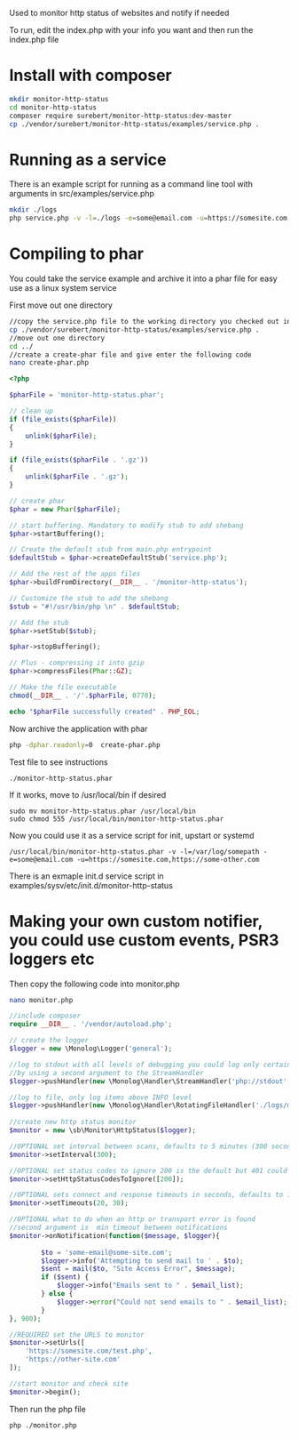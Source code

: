 Used to monitor http status of websites and notify if needed

To run, edit the index.php with your info you want and then run the index.php file

# Install with composer
```bash
mkdir monitor-http-status
cd monitor-http-status
composer require surebert/monitor-http-status:dev-master
cp ./vendor/surebert/monitor-http-status/examples/service.php .
```

# Running as a service
There is an example script for running as a command line tool with arguments in src/examples/service.php

```bash
mkdir ./logs
php service.php -v -l=./logs -e=some@email.com -u=https://somesite.com,https://some-other.com
```

# Compiling to phar
You could take the service example and archive it into a phar file for easy use as a linux system service

First move out one directory
```bash
//copy the service.php file to the working directory you checked out into above
cp ./vendor/surebert/monitor-http-status/examples/service.php .
//move out one directory 
cd ../
//create a create-phar file and give enter the following code
nano create-phar.php
```

```php
<?php

$pharFile = 'monitor-http-status.phar';

// clean up
if (file_exists($pharFile))
{
    unlink($pharFile);
}

if (file_exists($pharFile . '.gz'))
{
    unlink($pharFile . '.gz');
}

// create phar
$phar = new Phar($pharFile);

// start buffering. Mandatory to modify stub to add shebang
$phar->startBuffering();

// Create the default stub from main.php entrypoint
$defaultStub = $phar->createDefaultStub('service.php');

// Add the rest of the apps files
$phar->buildFromDirectory(__DIR__ . '/monitor-http-status');

// Customize the stub to add the shebang
$stub = "#!/usr/bin/php \n" . $defaultStub;

// Add the stub
$phar->setStub($stub);

$phar->stopBuffering();

// Plus - compressing it into gzip
$phar->compressFiles(Phar::GZ);

// Make the file executable
chmod(__DIR__ . '/'.$pharFile, 0770);

echo "$pharFile successfully created" . PHP_EOL;
```

Now archive the application with phar
```bash
php -dphar.readonly=0  create-phar.php
```

Test file to see instructions
```
./monitor-http-status.phar
```

If it works, move to /usr/local/bin if desired
```
sudo mv monitor-http-status.phar /usr/local/bin
sudo chmod 555 /usr/local/bin/monitor-http-status.phar
```

Now you could use it as a service script for init, upstart or systemd

```
/usr/local/bin/monitor-http-status.phar -v -l=/var/log/somepath -e=some@email.com -u=https://somesite.com,https://some-other.com
```

There is an exmaple init.d service script in examples/sysv/etc/init.d/monitor-http-status
# Making your own custom notifier, you could use custom events, PSR3 loggers etc

Then copy the following code into monitor.php
```bash
nano monitor.php
```

```php
//include composer
require __DIR__ . '/vendor/autoload.php';

// create the logger
$logger = new \Monolog\Logger('general'); 

//log to stdout with all levels of debugging you could log only certain levels
//by using a second argument to the StreamHandler
$logger->pushHandler(new \Monolog\Handler\StreamHandler('php://stdout', \Monolog\Logger::DEBUG));

//log to file, only log items above INFO level
$logger->pushHandler(new \Monolog\Handler\RotatingFileHandler('./logs/monitor', \Monolog\Logger::INFO));
 
//create new http status monitor
$monitor = new \sb\Monitor\HttpStatus($logger);

//OPTIONAL set interval between scans, defaults to 5 minutes (300 seconds)
$monitor->setInterval(300);

//OPTIONAL set status codes to ignore 200 is the default but 401 could also be useful
$monitor->setHttpStatusCodesToIgnore([200]);

//OPTIONAL sets connect and response timeouts in seconds, defaults to 10 and 30
$monitor->setTimeouts(20, 30);

//OPTIONAL what to do when an http or transport error is found
//second argument is  min timeout between notifications
$monitor->onNotification(function($message, $logger){
    
        $to = 'some-email@some-site.com';
        $logger->info('Attempting to send mail to ' . $to);
        $sent = mail($to, "Site Access Error", $message);
        if ($sent) {
            $logger->info("Emails sent to " . $email_list);
        } else {
            $logger->error("Could not send emails to " . $email_list);
        }
}, 900);

//REQUIRED set the URLS to monitor
$monitor->setUrls([
    'https://somesite.com/test.php',
    'https://other-site.com'
]);

//start monitor and check site 
$monitor->begin();
```

Then run the php file
```
php ./monitor.php
```